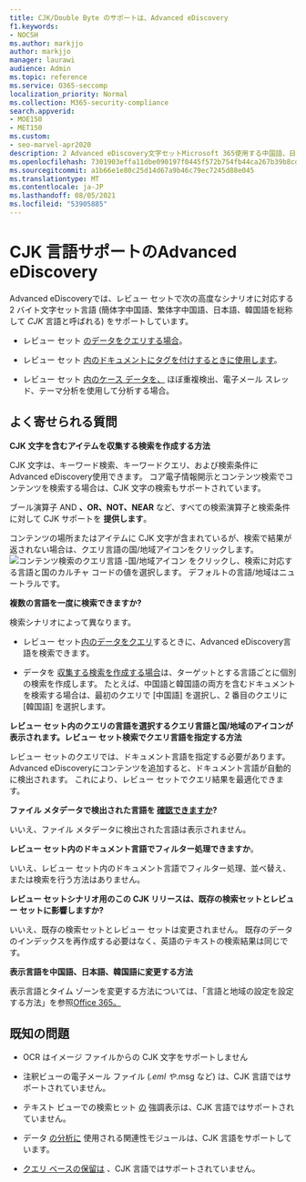 ```yaml
---
title: CJK/Double Byte のサポートは、Advanced eDiscovery
f1.keywords:
- NOCSH
ms.author: markjjo
author: markjjo
manager: laurawi
audience: Admin
ms.topic: reference
ms.service: O365-seccomp
localization_priority: Normal
ms.collection: M365-security-compliance
search.appverid:
- MOE150
- MET150
ms.custom:
- seo-marvel-apr2020
description: 2 Advanced eDiscovery文字セットMicrosoft 365使用する中国語、日本語、韓国語 (CJK) 言語をサポートする方法について学習します。
ms.openlocfilehash: 7301903effa11dbe090197f0445f572b754fb44ca267b39b8cdc18ed27459fb4
ms.sourcegitcommit: a1b66e1e80c25d14d67a9b46c79ec7245d88e045
ms.translationtype: MT
ms.contentlocale: ja-JP
ms.lasthandoff: 08/05/2021
ms.locfileid: "53905885"
---
```

# <a name="cjk-language-support-for-advanced-ediscovery"></a>CJK 言語サポートのAdvanced eDiscovery

Advanced eDiscoveryでは、レビュー セットで次の高度なシナリオに対応する 2 バイト文字セット言語 (簡体字中国語、繁体字中国語、日本語、韓国語を総称して *CJK* 言語と呼ばれる) をサポートしています。

- レビュー セット [のデータをクエリする場合](review-set-search.md)。

- レビュー セット [内のドキュメントにタグを付けするときに使用します](tagging-documents.md)。

- レビュー セット [内のケース データを、](analyzing-data-in-review-set.md) ほぼ重複検出、電子メール スレッド、テーマ分析を使用して分析する場合。

## <a name="frequently-asked-questions"></a>よく寄せられる質問

**CJK 文字を含むアイテムを収集する検索を作成する方法**

CJK 文字は、キーワード[](building-search-queries.md#keyword-searches)検索、キーワード[](keyword-queries-and-search-conditions.md)クエリ、および検索条件に Advanced eDiscovery使用できます。 コア電子情報開示とコンテンツ検索でコンテンツを検索する場合は、CJK 文字の検索もサポートされています。

ブール演算子 AND  [](keyword-queries-and-search-conditions.md#search-operators) **、OR、NOT、NEAR** など、すべての検索演算子と検索条件に対して CJK サポートを **提供します**。 [](keyword-queries-and-search-conditions.md#search-conditions)

コンテンツの場所またはアイテムに CJK 文字が含まれているが、検索で結果が返されない場合は、クエリ言語の国/地域アイコンをクリックします。 ![コンテンツ検索のクエリ言語 -国/地域アイコン](../media/8d4b60c8-e1f1-40f9-88ae-ee2a7eca0886.png) をクリックし、検索に対応する言語と国のカルチャ コードの値を選択します。 デフォルトの言語/地域はニュートラルです。

**複数の言語を一度に検索できますか?**

検索シナリオによって異なります。

- レビュー セット[内のデータをクエリ](review-set-search.md)するときに、Advanced eDiscovery言語を検索できます。

- データを [収集する検索を作成する場合](create-search-to-collect-data.md)は、ターゲットとする言語ごとに個別の検索を作成します。 たとえば、中国語と韓国語の両方を含むドキュメントを検索する場合は、最初のクエリで [中国語] を選択し、2 番目のクエリに [韓国語] を選択します。

**レビュー セット内のクエリの言語を選択するクエリ言語と国/地域のアイコンが表示されます。レビュー セット検索でクエリ言語を指定する方法**

レビュー セットのクエリでは、ドキュメント言語を指定する必要があります。 Advanced eDiscoveryにコンテンツを追加すると、ドキュメント言語が自動的に検出されます。 これにより、レビュー セットでクエリ結果を最適化できます。

**ファイル メタデータで検出された言語を [確認できますか](view-documents-in-review-set.md#file-metadata)?**

いいえ、ファイル メタデータに検出された言語は表示されません。

**レビュー セット内のドキュメント言語でフィルター処理できますか**。

いいえ、レビュー セット内のドキュメント言語でフィルター処理、並べ替え、または検索を行う方法はありません。

**レビュー セットシナリオ用のこの CJK リリースは、既存の検索セットとレビュー セットに影響しますか?**

いいえ、既存の検索セットとレビュー セットは変更されません。 既存のデータのインデックスを再作成する必要はなく、英語のテキストの検索結果は同じです。

**表示言語を中国語、日本語、韓国語に変更する方法**

表示言語とタイム ゾーンを変更する方法については、「言語と地域の設定を設定する方法」を参照[Office 365。](/office365/troubleshoot/access-management/set-language-and-region)

## <a name="known-issues"></a>既知の問題

- OCR はイメージ ファイルからの CJK 文字をサポートしません

- 注釈ビューの電子メール ファイル (*.eml や[](view-documents-in-review-set.md#annotate-view)*.msg など) は、CJK 言語ではサポートされていません。

- テキスト ビューでの検索ヒット [の](view-documents-in-review-set.md#text-view) 強調表示は、CJK 言語ではサポートされていません。

- データ [の分析に](using-relevance.md) 使用される関連性モジュールは、CJK 言語をサポートしています。

- [クエリ ベースの保留は](managing-holds.md#manage-non-custodial-holds) 、CJK 言語ではサポートされていません。